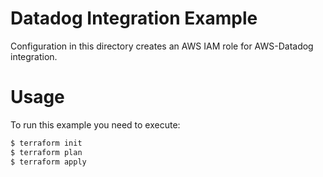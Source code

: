 Datadog Integration Example
===========================

Configuration in this directory creates an AWS IAM role for AWS-Datadog integration.

Usage
=====

To run this example you need to execute:

```bash
$ terraform init
$ terraform plan
$ terraform apply
```
